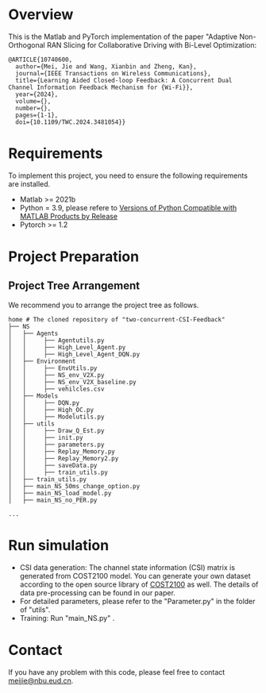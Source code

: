 # Overview
This is the Matlab and PyTorch implementation of the paper "Adaptive Non-Orthogonal RAN Slicing for
Collaborative Driving with Bi-Level Optimization:
```
@ARTICLE{10740600,
  author={Mei, Jie and Wang, Xianbin and Zheng, Kan},
  journal={IEEE Transactions on Wireless Communications}, 
  title={Learning Aided Closed-loop Feedback: A Concurrent Dual Channel Information Feedback Mechanism for {Wi-Fi}}, 
  year={2024},
  volume={},
  number={},
  pages={1-1},
  doi={10.1109/TWC.2024.3481054}}

```
# Requirements
To implement this project, you need to ensure the following requirements are installed.
 * Matlab >= 2021b
 * Python = 3.9, please refere to [Versions of Python Compatible with MATLAB Products by Release](https://www.mathworks.com/support/requirements/python-compatibility.html)
 * Pytorch >= 1.2

# Project Preparation

## Project Tree Arrangement
We recommend you to arrange the project tree as follows.

```
home # The cloned repository of "two-concurrent-CSI-Feedback"
├── NS  
│   ├── Agents
│   │     ├── Agentutils.py
│   │     ├── High_Level_Agent.py
│   │     ├── High_Level_Agent_DQN.py
│   ├── Environment
│   │     ├── EnvUtils.py
│   │     ├── NS_env_V2X.py
│   │     ├── NS_env_V2X_baseline.py
│   │     ├── vehilcles.csv
│   ├── Models
│   │     ├── DQN.py
│   │     ├── High_OC.py
│   │     ├── Modelutils.py
│   ├── utils
│   │     ├── Draw_Q_Est.py
│   │     ├── init.py
│   │     ├── parameters.py
│   │     ├── Replay_Memory.py
│   │     ├── Replay_Memory2.py
│   │     ├── saveData.py
│   │     ├── train_utils.py
│   ├── train_utils.py
│   ├── main_NS_50ms_change_option.py
│   ├── main_NS_load_model.py
│   ├── main_NS_no_PER.py

...
```
# Run simulation
- CSI data generation: The channel state information (CSI) matrix is generated from COST2100 model. You can generate your own dataset according to the open source library of [COST2100](https://github.com/cost2100/cost2100) as well. The details of data pre-processing can be found in our paper.
- For detailed parameters, please refer to the "Parameter.py" in the folder of "utils".
- Training: Run "main_NS.py" .

# Contact
If you have any problem with this code, please feel free to contact meijie@nbu.eud.cn.
